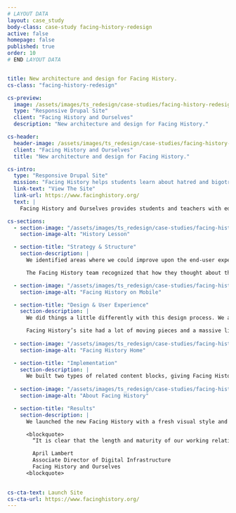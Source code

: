 ```yaml
---
# LAYOUT DATA
layout: case_study
body-class: case-study facing-history-redesign
active: false
homepage: false
published: true
order: 10
# END LAYOUT DATA


title: New architecture and design for Facing History.
cs-class: "facing-history-redesign"

cs-preview:
  image: /assets/images/ts_redesign/case-studies/facing-history-redesign/FH-Case-Study-Headers-2.jpg
  type: "Responsive Drupal Site"
  client: "Facing History and Ourselves"
  description: "New architecture and design for Facing History."

cs-header:
  header-image: /assets/images/ts_redesign/case-studies/facing-history-redesign/FH-Case-Study-Headers-2.jpg
  client: "Facing History and Ourselves"
  title: "New architecture and design for Facing History."

cs-intro:
  type: "Responsive Drupal Site"
  mission: "Facing History helps students learn about hatred and bigotry so they can stop them from happening in the future."
  link-text: "View The Site"
  link-url: https://www.facinghistory.org/
  text: |
    Facing History and Ourselves provides students and teachers with educational resources that examine historical and modern bigotry. They seek to safeguard a more humane citizenry by encouraging careful study of prejudice as it affects our communities. Our engagement with Facing History began several years ago when we were approached to tackle a back-end redesign of their website. Over time, we recognized an opportunity to further improve upon the site architecture to better meet their web goals. We recommended a front-end redesign, and Facing History decided to pursue it.

cs-sections:
  - section-image: "/assets/images/ts_redesign/case-studies/facing-history-redesign/facinghistory-lesson.jpg"
    section-image-alt: "History Lesson"

  - section-title: "Strategy & Structure"
    section-description: |
      We identified areas where we could improve upon the end-user experience to better communicate the importance of Facing History’s work. In doing so, we also identified areas where structural changes needed to be made in order to support the subsequent design changes.

      The Facing History team recognized that how they thought about their content also needed to change. They moved from their previous organizational system to one that grouped content by topic areas as opposed to content types, which was an overall shift from insider thinking to user thinking. The end result was an effective strategy for surfacing content, design, and UX vision for the site.

  - section-image: "/assets/images/ts_redesign/case-studies/facing-history-redesign/facinghistory-mobile.jpg"
    section-image-alt: "Facing History on Mobile"

  - section-title: "Design & User Experience"
    section-description: |
      We did things a little differently with this design process. We actually presented a homepage comp to Facing History stakeholders as the first step of the design process. Once Facing History signed off on that comp, we began building the various responsive sizes that we would need based on the original comp. Then came the wireframes, which we created in Sketch. From there, we moved onto the design.

      Facing History’s site had a lot of moving pieces and a massive library of content that needed to be displayed in a variety of ways - card views, teasers, to full and detailed pages. We developed new calls to action that encouraged user engagement with this content. Image styling was a major element of this redesign, transforming what was formerly a primarily text-based site into a highly visual educational experience.
      
  - section-image: "/assets/images/ts_redesign/case-studies/facing-history-redesign/facinghistory-home.jpg"
    section-image-alt: "Facing History Home"

  - section-title: "Implementation"
    section-description: |
      We built two types of related content blocks, giving Facing History the tools to pull users deeper into their content. The first was a related content block where editors could reference any number of pieces of content or media, and then have them rendered in an attractive "card" view below or beside the primary content. When a curated block of related content isn't available, we use Apache Solr's “More Like This” functionality to display relevant content based on its similarity with the primary content. These same blocks can also show related or relevant upcoming events.
      
  - section-image: "/assets/images/ts_redesign/case-studies/facing-history-redesign/facinghistory-aboutus.jpg"
    section-image-alt: "About Facing History"

  - section-title: "Results"
    section-description: |
      We launched the new Facing History with a fresh visual style and revamped information architecture. This new site tells Facing History’s story in a compelling and engaging way, encouraging users to dive deeper into the wealth of carefully curated information that awaits them. 

      <blockquote>
        “It is clear that the length and maturity of our working relationship with TS has brought us to a highly functioning, productive, and positive place. It is also very apparent that ThinkShout deeply understands FH's digital landscape, our goals, and our staff/stakeholder needs. We've had a true partnership in executing every element of this project from discovery through to post-launch polish.”

        April Lambert
        Associate Director of Digital Infrastructure 
        Facing History and Ourselves
      <blockquote>
     

cs-cta-text: Launch Site
cs-cta-url: https://www.facinghistory.org/
---
```

